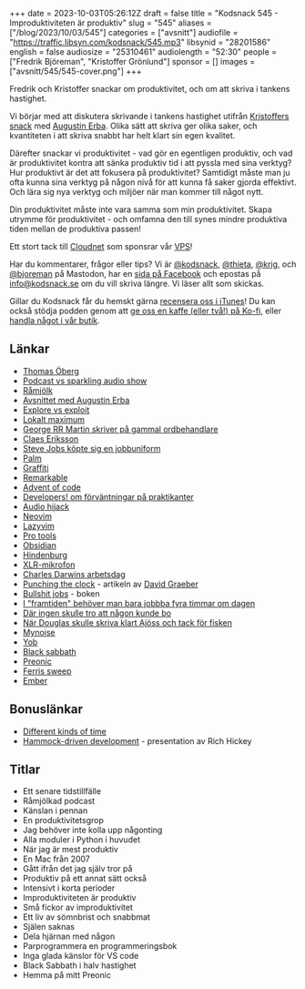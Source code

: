 +++
date = 2023-10-03T05:26:12Z
draft = false
title = "Kodsnack 545 - Improduktiviteten är produktiv"
slug = "545"
aliases = ["/blog/2023/10/03/545"]
categories = ["avsnitt"]
audiofile = "https://traffic.libsyn.com/kodsnack/545.mp3"
libsynid = "28201586"
english = false
audiosize = "25310461"
audiolength = "52:30"
people = ["Fredrik Björeman", "Kristoffer Grönlund"]
sponsor = []
images = ["avsnitt/545/545-cover.png"]
+++

Fredrik och Kristoffer snackar om produktivitet, och om att skriva i tankens hastighet.

Vi börjar med att diskutera skrivande i tankens hastighet utifrån [Kristoffers snack](https://kodsnack.se/543/) med [Augustin Erba](http://www.augustinerba.com/). Olika sätt att skriva ger olika saker, och kvantiteten i att skriva snabbt har helt klart sin egen kvalitet.

Därefter snackar vi produktivitet - vad gör en egentligen produktiv, och vad är produktivitet kontra att sänka produktiv tid i att pyssla med sina verktyg? Hur produktivt är det att fokusera på produktivitet? Samtidigt måste man ju ofta kunna sina verktyg på någon nivå för att kunna få saker gjorda effektivt. Och lära sig nya verktyg och miljöer när man kommer till något nytt.

Din produktivitet måste inte vara samma som min produktivitet. Skapa utrymme för produktivitet - och omfamna den till synes mindre produktiva tiden mellan de produktiva passen!

Ett stort tack till [Cloudnet](https://www.cloudnet.se) som sponsrar vår [VPS](https://en.wikipedia.org/wiki/Virtual_private_server)!

Har du kommentarer, frågor eller tips? Vi är [@kodsnack](https://social.podsnack.se/@kodsnack), [@thieta](https://6510.nu/@thieta), [@krig](https://6510.nu/@krig), och [@bjoreman](https://toot.cafe/@bjoreman) på Mastodon, har en [sida på Facebook](https://www.facebook.com/) och epostas på [info@kodsnack.se](mailto:info@kodsnack.se) om du vill skriva längre. Vi läser allt som skickas.

Gillar du Kodsnack får du hemskt gärna [recensera oss i iTunes](https://itunes.apple.com/se/podcast/kodsnack/id561631498?l=en)! Du kan också stödja podden genom att <a href="https://ko-fi.com/kodsnack" rel="payment">ge oss en kaffe (eller två!) på Ko-fi</a>, eller [handla något i vår butik](https://shop.spreadshirt.se/kodsnack/).

## Länkar ##
* [Thomas Öberg](https://sv.wikipedia.org/wiki/Thomas_%C3%96berg)
* [Podcast vs sparkling audio show](https://masto.ai/@noodlejetski/111160845391321265)
* [Råmjölk](https://sv.wikipedia.org/wiki/R%C3%A5mj%C3%B6lk)
* [Avsnittet med Augustin Erba](https://kodsnack.se/543/)
* [Explore vs exploit](https://en.wikipedia.org/wiki/Exploration-exploitation_dilemma)
* [Lokalt maximum](https://www.cuemath.com/calculus/local-maximum-and-minimum/)
* [George RR Martin skriver på gammal ordbehandlare](https://www.bbc.com/news/technology-27407502)
* [Claes Eriksson](https://sv.wikipedia.org/wiki/Claes_Eriksson)
* [Steve Jobs köpte sig en jobbuniform](https://www.npr.org/2022/08/10/1116769827/the-story-of-steve-jobs-and-issey-miyakes-friendship-and-a-nixed-apple-uniform)
* [Palm](https://en.wikipedia.org/wiki/Palm_%28PDA%29)
* [Graffiti](https://en.wikipedia.org/wiki/Graffiti_%28Palm_OS%29)
* [Remarkable](https://en.wikipedia.org/wiki/Remarkable_%28tablet%29)
* [Advent of code](https://adventofcode.com/)
* [Developers! om förväntningar på praktikanter](https://developerspodcast.com/pages/podcast)
* [Audio hijack](https://rogueamoeba.com/audiohijack/)
* [Neovim](https://neovim.io/)
* [Lazyvim](https://www.lazyvim.org/)
* [Pro tools](https://en.wikipedia.org/wiki/Pro_Tools)
* [Obsidian](https://obsidian.md/)
* [Hindenburg](https://hindenburg.com/)
* [XLR-mikrofon](https://en.wikipedia.org/wiki/XLR_connector)
* [Charles Darwins arbetsdag](https://www.darwinproject.ac.uk/commentary/curious/darwin-and-working-home)
* [Punching the clock](https://harpers.org/archive/2018/06/punching-the-clock/) - artikeln av [David Graeber](https://en.wikipedia.org/wiki/David_Graeber)
* [Bullshit jobs](https://en.wikipedia.org/wiki/Bullshit_Jobs) - boken
* [I "framtiden" behöver man bara jobbba fyra timmar om dagen](https://www.npr.org/2015/08/13/432122637/keynes-predicted-we-would-be-working-15-hour-weeks-why-was-he-so-wrong)
* [Där ingen skulle tro att någon kunde bo](https://www.svtplay.se/dar-ingen-skulle-tro-att-nagon-kunde-bo)
* [När Douglas skulle skriva klart Ajöss och tack för fisken](https://www.thebookseller.com/features/berkeley-hotel-hostage)
* [Mynoise](https://mynoise.net/)
* [Yob](https://en.wikipedia.org/wiki/Yob_%28band%29)
* [Black sabbath](https://en.wikipedia.org/wiki/Black_Sabbath)
* [Preonic](https://olkb.com/collections/preonic)
* [Ferris sweep](https://keebmaker.com/products/ferris-sweep)
* [Ember](https://eu.ember.com/)

## Bonuslänkar ##
* [Different kinds of time](https://thorsell.io/2022/10/27/time.html)
* [Hammock-driven development](https://www.youtube.com/watch?v=f84n5oFoZBc) - presentation av Rich Hickey

## Titlar ##
* Ett senare tidstillfälle
* Råmjölkad podcast
* Känslan i pennan
* En produktivitetsgrop
* Jag behöver inte kolla upp någonting
* Alla moduler i Python i huvudet
* När jag är mest produktiv
* En Mac från 2007
* Gått ifrån det jag själv tror på
* Produktiv på ett annat sätt också
* Intensivt i korta perioder
* Improduktiviteten är produktiv
* Små fickor av improduktivitet
* Ett liv av sömnbrist och snabbmat
* Själen saknas
* Dela hjärnan med någon
* Parprogrammera en programmeringsbok
* Inga glada känslor för VS code
* Black Sabbath i halv hastighet
* Hemma på mitt Preonic